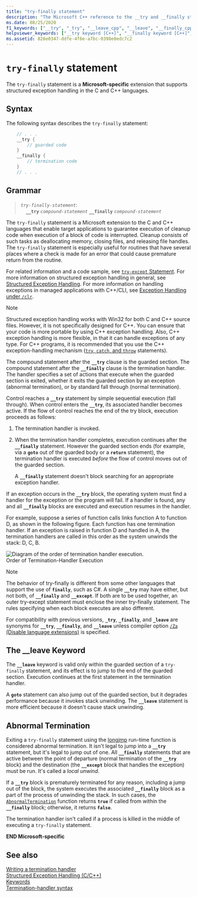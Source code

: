 ```yaml
---
title: "try-finally statement"
description: "The Microsoft C++ reference to the __try and __finally structured exception handling statements."
ms.date: 08/25/2020
f1_keywords: ["__try", "_try", "__leave_cpp", "__leave", "__finally_cpp", "__try_cpp", "__finally", "_finally"]
helpviewer_keywords: ["__try keyword [C++]", "__finally keyword [C++]", "__leave keyword [C++]", "try-catch keyword [C++], try-finally keyword", "try-finally keyword [C++]", "__finally keyword [C++], try-finally statement syntax", "__leave keyword [C++], try-finally statement", "structured exception handling [C++], try-finally"]
ms.assetid: 826e0347-ddfe-4f6e-a7bc-0398e0edc7c2
---
```

# `try-finally` statement

The `try-finally` statement is a **Microsoft-specific** extension that supports structured exception handling in the C and C++ languages.

## Syntax

The following syntax describes the `try-finally` statement:

```cpp
    // . . .
    __try {
        // guarded code
    }
    __finally {
        // termination code
    }
    // . . .
```

## Grammar

> *`try-finally-statement`*:\
> &emsp;**`__try`** *`compound-statement`* **`__finally`** *`compound-statement`*

The `try-finally` statement is a Microsoft extension to the C and C++ languages that enable target applications to guarantee execution of cleanup code when execution of a block of code is interrupted. Cleanup consists of such tasks as deallocating memory, closing files, and releasing file handles. The `try-finally` statement is especially useful for routines that have several places where a check is made for an error that could cause premature return from the routine.

For related information and a code sample, see [`try-except` Statement](../cpp/try-except-statement.md). For more information on structured exception handling in general, see [Structured Exception Handling](../cpp/structured-exception-handling-c-cpp.md). For more information on handling exceptions in managed applications with C++/CLI, see [Exception Handling under `/clr`](../extensions/exception-handling-cpp-component-extensions.md).

> [!NOTE]
> Structured exception handling works with Win32 for both C and C++ source files. However, it is not specifically designed for C++. You can ensure that your code is more portable by using C++ exception handling. Also, C++ exception handling is more flexible, in that it can handle exceptions of any type. For C++ programs, it is recommended that you use the C++ exception-handling mechanism ([`try`, `catch`, and `throw`](../cpp/try-throw-and-catch-statements-cpp.md) statements).

The compound statement after the **`__try`** clause is the guarded section. The compound statement after the **`__finally`** clause is the termination handler. The handler specifies a set of actions that execute when the guarded section is exited, whether it exits the guarded section by an exception (abnormal termination), or by standard fall through (normal termination).

Control reaches a **`__try`** statement by simple sequential execution (fall through). When control enters the **`__try`**, its associated handler becomes active. If the flow of control reaches the end of the try block, execution proceeds as follows:

1. The termination handler is invoked.

1. When the termination handler completes, execution continues after the **`__finally`** statement. However the guarded section ends (for example, via a **`goto`** out of the guarded body or a **`return`** statement), the termination handler is executed *before* the flow of control moves out of the guarded section.

   A **`__finally`** statement doesn't block searching for an appropriate exception handler.

If an exception occurs in the **`__try`** block, the operating system must find a handler for the exception or the program will fail. If a handler is found, any and all **`__finally`** blocks are executed and execution resumes in the handler.

For example, suppose a series of function calls links function A to function D, as shown in the following figure. Each function has one termination handler. If an exception is raised in function D and handled in A, the termination handlers are called in this order as the system unwinds the stack: D, C, B.

![Diagram of the order of termination handler execution.](../cpp/media/vc38cx1.gif "Order of termination&#45;handler execution") <br/>
Order of Termination-Handler Execution

> [!NOTE]
> The behavior of try-finally is different from some other languages that support the use of **`finally`**, such as C#.  A single **`__try`** may have either, but not both, of **`__finally`** and **`__except`**.  If both are to be used together, an outer try-except statement must enclose the inner try-finally statement.  The rules specifying when each block executes are also different.

For compatibility with previous versions, **`_try`**, **`_finally`**, and **`_leave`** are synonyms for **`__try`**, **`__finally`**, and **`__leave`** unless compiler option [`/Za` (Disable language extensions)](../build/reference/za-ze-disable-language-extensions.md) is specified.

## The __leave Keyword

The **`__leave`** keyword is valid only within the guarded section of a `try-finally` statement, and its effect is to jump to the end of the guarded section. Execution continues at the first statement in the termination handler.

A **`goto`** statement can also jump out of the guarded section, but it degrades performance because it invokes stack unwinding. The **`__leave`** statement is more efficient because it doesn't cause stack unwinding.

## Abnormal Termination

Exiting a `try-finally` statement using the [longjmp](../c-runtime-library/reference/longjmp.md) run-time function is considered abnormal termination. It isn't legal to jump into a **`__try`** statement, but it's legal to jump out of one. All **`__finally`** statements that are active between the point of departure (normal termination of the **`__try`** block) and the destination (the **`__except`** block that handles the exception) must be run. It's called a *local unwind*.

If a **`__try`** block is prematurely terminated for any reason, including a jump out of the block, the system executes the associated **`__finally`** block as a part of the process of unwinding the stack. In such cases, the [`AbnormalTermination`](/windows/win32/Debug/abnormaltermination) function returns **`true`** if called from within the **`__finally`** block; otherwise, it returns **`false`**.

The termination handler isn't called if a process is killed in the middle of executing a `try-finally` statement.

**END Microsoft-specific**

## See also

[Writing a termination handler](../cpp/writing-a-termination-handler.md)<br/>
[Structured Exception Handling (C/C++)](../cpp/structured-exception-handling-c-cpp.md)<br/>
[Keywords](../cpp/keywords-cpp.md)<br/>
[Termination-handler syntax](/windows/win32/Debug/termination-handler-syntax)
